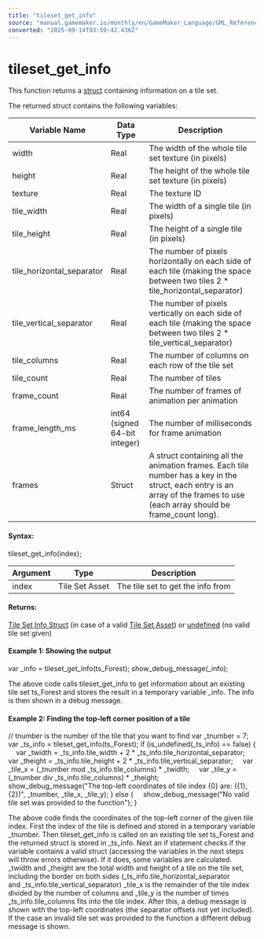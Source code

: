 ```yaml
---
title: "tileset_get_info"
source: "manual.gamemaker.io/monthly/en/GameMaker_Language/GML_Reference/Asset_Management/Tilsets/tileset_get_info.htm"
converted: "2025-09-14T03:59:42.436Z"
---
```


# tileset\_get\_info

This function returns a [struct](../../../GML_Overview/Structs.htm#struct) containing information on a tile set.

The returned struct contains the following variables:

| Variable Name | Data Type | Description |
| --- | --- | --- |
| width | Real | The width of the whole tile set texture (in pixels) |
| height | Real | The height of the whole tile set texture (in pixels) |
| texture | Real | The texture ID |
| tile_width | Real | The width of a single tile (in pixels) |
| tile_height | Real | The height of a single tile (in pixels) |
| tile_horizontal_separator | Real | The number of pixels horizontally on each side of each tile (making the space between two tiles 2 * tile_horizontal_separator) |
| tile_vertical_separator | Real | The number of pixels vertically on each side of each tile (making the space between two tiles 2 * tile_vertical_separator) |
| tile_columns | Real | The number of columns on each row of the tile set |
| tile_count | Real | The number of tiles |
| frame_count | Real | The number of frames of animation per animation |
| frame_length_ms | int64 (signed 64-bit integer) | The number of milliseconds for frame animation |
| frames | Struct | A struct containing all the animation frames. Each tile number has a key in the struct, each entry is an array of the frames to use (each array should be frame_count long). |

#### Syntax:

tileset\_get\_info(index);

| Argument | Type | Description |
| --- | --- | --- |
| index | Tile Set Asset | The tile set to get the info from |

#### Returns:

[Tile Set Info Struct](tileset_get_info.md) (in case of a valid [Tile Set Asset](../../../../The_Asset_Editors/Tile_Sets.md)) or [undefined](../../../GML_Overview/Data_Types.md) (no valid tile set given)

#### Example 1: Showing the output

var \_info = tileset\_get\_info(ts\_Forest);
show\_debug\_message(\_info);

The above code calls tileset\_get\_info to get information about an existing tile set ts\_Forest and stores the result in a temporary variable \_info. The info is then shown in a debug message.

#### Example 2: Finding the top-left corner position of a tile

// tnumber is the number of the tile that you want to find
var \_tnumber = 7;
var \_ts\_info = tileset\_get\_info(ts\_Forest);
if (is\_undefined(\_ts\_info) == false)
{
    var \_twidth = \_ts\_info.tile\_width + 2 \* \_ts\_info.tile\_horizontal\_separator;
    var \_theight = \_ts\_info.tile\_height + 2 \* \_ts\_info.tile\_vertical\_separator;
    var \_tile\_x = (\_tnumber mod \_ts\_info.tile\_columns) \* \_twidth;
    var \_tile\_y = (\_tnumber div \_ts\_info.tile\_columns) \* \_theight;
    show\_debug\_message("The top-left coordinates of tile index {0} are: ({1}, {2})", \_tnumber, \_tile\_x, \_tile\_y);
}
else
{
    show\_debug\_message("No valid tile set was provided to the function");
}

The above code finds the coordinates of the top-left corner of the given tile index. First the index of the tile is defined and stored in a temporary variable \_tnumber. Then tileset\_get\_info is called on an existing tile set ts\_Forest and the returned struct is stored in \_ts\_info. Next an if statement checks if the variable contains a valid struct (accessing the variables in the next steps will throw errors otherwise).
If it does, some variables are calculated. \_twidth and \_theight are the total width and height of a tile on the tile set, including the border on both sides (\_ts\_info.tile\_horizontal\_separator and \_ts\_info.tile\_vertical\_separator) \_tile\_x is the remainder of the tile index divided by the number of columns and \_tile\_y is the number of times \_ts\_info.tile\_columns fits into the tile index. After this, a debug message is shown with the top-left coordinates (the separator offsets not yet included).
If the case an invalid tile set was provided to the function a different debug message is shown.